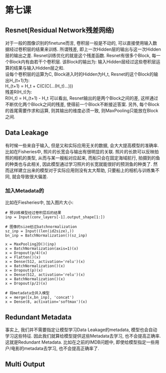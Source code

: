 # 第七课

## Resnet(Residual Network残差网络)
对于一般的图像识别的finetune而言, 卷积层一般是不动的, 可以直接使用输入数据经过卷积层的结果来训练. 所谓残差, 即上一次Hidden层的输出与这一次Hidden层的输出之差. Resnet训练优化的就是这个残差函数. Resnet有很多个Block, 每一个Block内有由若干个卷积层. 该Block的输出为: 输入Hidden层经过这些卷积层运算的结果与输入Hidden层之和.  
设每个卷积层的运算为C, Block进入时的Hidden为H_t, Resnet的这个Block的输出H_(t+1)为:  
H_(t+1) = H_t + C(C(C(...(H_t)...)))  
残差R(H_t)为:  
R(H_t) = H_(t+1) - H_t
可以看出, Resnet输出的是两个Block之间的差, 这样通过不断优化两个Block之间的残差, 使得前一个Block不断接近答案. 另外, 每个Block的首尾需要作求和运算, 则其输出的维度必须一致, 则MaxPooling只能放在Block之间.


## Data Leakage
有时候一些来自于输入, 但是又和实际应用无关的数据, 会大大提高模型的准确率. 比如在Fisheries中, 照片的长宽会与输出有很明显的关联. 照片的长款可以反映拍照的相机的类型, 从而与某一艘船对应起来, 而船只会在固定海域航行, 拍摄到的鱼的种类也与此相关, 因此模型通过学习照片的长宽就能很好的预测鱼的种类了. 然而这样建立出来的模型对于实际应用则没有太大帮助, 只要船上的相机与训练集不同, 就会导致很大偏差.

### 加入Metadata的
比如在Fiesheries中, 加入图片大小:  
```
# 预训练模型经过卷积层后的结果
inp = Input(conv_layers[-1].output_shape[1:])

# 图像的size经过batchnormalization
sz_inp = Input((len(id2size),))
bn_inp = BatchNormalization()(sz_inp)

x = MaxPooling2D()(inp)
x = BatchNormalization(axis=1)(x)
x = Dropout(p/4)(x)
x = Flatten()(x)
x = Dense(512, activation='relu')(x)
x = BatchNormalization()(x)
x = Dropout(p)(x)
x = Dense(512, activation='relu')(x)
x = BatchNormalization()(x)
x = Dropout(p/2)(x)

# 将metadata合并入模型
x = merge([x,bn_inp], 'concat')
x = Dense(8, activation='softmax')(x)
```

## Redundant Metadata
事实上, 我们并不需要指定让模型学习Data Leakage的metadata, 模型也会自动学习这些特征. 因此我们就算给模型提供这些Metadata去学习, 也不会提高正确率. 这就是Redundant Metadata. 比如在之前的IMDB问题中, 即使给模型指定一些用户/电影的metadata去学习, 也不会提高正确率了.


## Multi Output